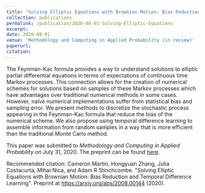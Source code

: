 ```yaml
---
title: "Solving Elliptic Equations with Brownian Motion: Bias Reduction and Temporal Difference Learning"
collection: publications
permalink: /publication/2020-08-01-Solving-Elliptic-Equations
excerpt:
date: 2020-08-01
venue: 'Methodology and Computing in Applied Probability (in review)'
paperurl:
citation: 
---
```

The Feynman-Kac formula provides a way to understand solutions to elliptic partial differential equations in terms of expectations of continuous time Markov processes. This connection allows for the creation of numerical schemes for solutions based on samples of these Markov processes which have advantages over traditional numerical methods in some cases. However, naïve numerical implementations suffer from statistical bias and sampling error. We present methods to discretize the stochastic process appearing in the Feynman-Kac formula that reduce the bias of the numerical scheme. We also propose using temporal difference learning to assemble information from random samples in a way that is more efficient than the traditional Monte Carlo method.

This paper was submitted to *Methodology and Computing in Applied Probability* on July 31, 2020. The preprint can be found [here](https://arxiv.org/abs/2008.00144).

Recommended citation: Cameron Martin, Hongyuan Zhang, Julia Costacurta, Mihai Nica, and Adam R Stinchcombe. "Solving Elliptic Equations with Brownian Motion: Bias Reduction and Temporal Difference Learning". Preprint at https://arxiv.org/abs/2008.00144 (2020).
